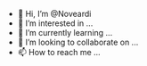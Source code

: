 - 👋 Hi, I’m @Noveardi
- 👀 I’m interested in ...
- 🌱 I’m currently learning ...
- 💞️ I’m looking to collaborate on ...
- 📫 How to reach me ...

<!---
Noveardi/Noveardi is a ✨ special ✨ repository because its `README.md` (this file) appears on your GitHub profile.
You can click the Preview link to take a look at your changes.
--->
